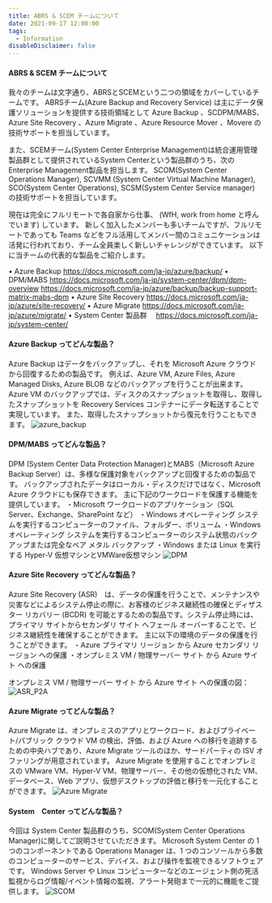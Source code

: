 ```yaml
---
title: ABRS & SCEM チームについて
date: 2021-09-17 12:00:00
tags:
  - Information
disableDisclaimer: false
---
```


<!-- more -->
#### ABRS & SCEM チームについて
我々のチームは文字通り、ABRSとSCEMという二つの領域をカバーしているチームです。
ABRSチーム(Azure Backup and Recovery Service) は主にデータ保護ソリューションを提供する技術領域として Azure Backup 、SCDPM/MABS、 Azure Site Recovery 、Azure Migrate 、Azure Resource Mover 、Movere の技術サポートを担当しています。

また、SCEMチーム(System Center Enterprise Management)は統合運用管理製品群として提供されているSystem Centerという製品群のうち、次のEnterprise Management製品を担当します。
SCOM(System Center Operations Manager), SCVMM (System Center Virtual Machine Manager), SCO(System Center Operations), SCSM(System Center Service manager) の技術サポートを担当しています。

現在は完全にフルリモートで各自家から仕事、 (WfH, work from home と呼んでいます) しています。
新しく加入したメンバーも多いチームですが、フルリモートであっても Teams などをフル活用してメンバー間のコミュニケーションは活発に行われており、チーム全員楽しく新しいチャレンジができています。
以下に当チームの代表的な製品をご紹介します。

• Azure Backup
https://docs.microsoft.com/ja-jp/azure/backup/
• DPM/MABS
https://docs.microsoft.com/ja-jp/system-center/dpm/dpm-overview
https://docs.microsoft.com/ja-jp/azure/backup/backup-support-matrix-mabs-dpm
• Azure Site Recovery
https://docs.microsoft.com/ja-jp/azure/site-recovery/
• Azure Migrate
https://docs.microsoft.com/ja-jp/azure/migrate/
• System Center 製品群　
https://docs.microsoft.com/ja-jp/system-center/


#### Azure Backup  ってどんな製品？
Azure Backup はデータをバックアップし、それを Microsoft Azure クラウド から回復するための製品です。 
例えば、Azure VM, Azure Files, Azure Managed Disks, Azure BLOB などのバックアップを行うことが出来ます。
Azure VM のバックアップでは、ディスクのスナップショットを取得し、取得したスナップショットを Recovery Services コンテナーにデータ転送することで実現しています。
また、取得したスナップショットから復元を行うこともできます。
![azure_backup](https://user-images.githubusercontent.com/71251920/133728140-8c4f95d7-e3dc-4439-8356-056e0590aebf.png)

#### DPM/MABS ってどんな製品？
DPM (System Center Data Protection Manager)とMABS（Microsoft Azure Backup Server）は、多様な保護対象をバックアップと回復するための製品です。
バックアップされたデータはローカル・ディスクだけではなく、Microsoft Azure クラウドにも保存できます。
主に下記のワークロードを保護する機能を提供しています。
・Microsoft ワークロードのアプリケーション（SQL Server、Exchange、SharePoint など）
・Windows オペレーティング システムを実行するコンピューターのファイル、フォルダー、ボリューム
・Windows オペレーティング システムを実行するコンピューターのシステム状態のバックアップまたは完全なベア メタル バックアップ
・Windows または Linux を実行する Hyper-V 仮想マシンとVMWare仮想マシン
![DPM](https://user-images.githubusercontent.com/71251920/133728130-f8ca4a41-0a0b-42da-ad6f-108a80fe2908.png)

#### Azure Site Recovery ってどんな製品？
Azure Site Recovery (ASR)　は、データの保護を行うことで、メンテナンスや災害などによるシステム停止の際に、お客様のビジネス継続性の確保とディザスター リカバリー (BCDR) を可能とするための製品です。システム停止時には、プライマリ サイトからセカンダリ サイト へフェール オーバーすることで、ビジネス継続性を確保することができます。
主に以下の環境のデータの保護を行うことができます。
・Azure プライマリ リージョン から Azure セカンダリ リージョン への保護
・オンプレミス VM / 物理サーバー サイト から Azure サイト への保護

オンプレミス VM / 物理サーバー サイト から Azure サイト への保護の図：
![ASR_P2A](https://user-images.githubusercontent.com/71251920/133694495-87f3774d-656f-4ee4-8728-206be247a534.png)

#### Azure Migrate ってどんな製品？
Azure Migrate は、オンプレミスのアプリとワークロード、およびプライベート/パブリック クラウド VM の検出、評価、および Azure への移行を追跡するための中央ハブであり、Azure Migrate ツールのほか、サードパーティの ISV オファリングが用意されています。
Azure Migrate を使用することでオンプレミスの VMware VM、Hyper-V VM、物理サーバー、その他の仮想化された VM、データベース、Web アプリ、仮想デスクトップの評価と移行を一元化することができます。
![Azure Migrate](https://user-images.githubusercontent.com/71251920/133727696-e693d2f9-aaa2-4eeb-8bb6-498ea225a939.png)

#### System　Center ってどんな製品？
今回は System Center 製品群のうち、SCOM(System Center Operations Manager)に関してご説明させていただきます。
Microsoft System Center の 1 つのコンポーネントである Operations Manager は、1 つのコンソールから多数のコンピューターのサービス、デバイス、および操作を監視できるソフトウェアです。
Windows Server や Linux コンピューターなどのエージェント側の死活監視からログ情報/イベント情報の監視、アラート発砲まで一元的に機能をご提供します。
![SCOM](https://user-images.githubusercontent.com/71251920/133543828-aa1bc2cc-ae05-4b80-b53f-1a87b1ddce2f.png)

